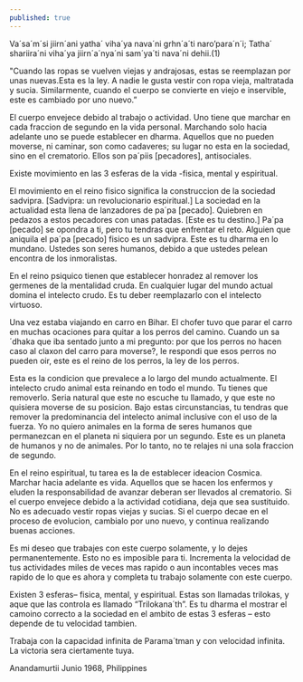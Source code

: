 ```yaml
---
published: true
---
```





Va´sa´m´si jiirn´ani yatha´ viha´ya nava´ni grhn´a´ti naro’para´n´i;
Tatha´ shariira´ni viha´ya jiirn´a´nya´ni sam´ya´ti nava´ni dehii.(1)

"Cuando las ropas se vuelven viejas y andrajosas, estas se reemplazan por unas nuevas.Esta es la ley. A nadie le gusta vestir con ropa vieja, maltratada y sucia. Similarmente, cuando el cuerpo se convierte en viejo e inservible, este es cambiado por uno nuevo.”

El cuerpo envejece debido al trabajo o actividad. Uno tiene que marchar en cada fraccion de segundo en la vida personal. Marchando solo hacia adelante uno se puede establecer en dharma. Aquellos que no pueden moverse, ni caminar, son como cadaveres; su lugar no esta en la sociedad, sino en el crematorio. Ellos son pa´piis [pecadores], antisociales.

Existe movimiento en las 3 esferas de la vida -fisica, mental y espiritual.

El movimiento en el reino fisico significa la construccion de la sociedad sadvipra.
 [Sadvipra: un revolucionario espiritual.] La sociedad en la actualidad esta llena de lanzadores de  pa´pa [pecado]. Quiebren en pedazos a estos pecadores con unas patadas. [Este es tu destino.] Pa´pa [pecado] se opondra a ti, pero tu tendras que enfrentar el reto. Alguien que aniquila el pa´pa [pecado] fisico es un sadvipra. Este es tu dharma en lo mundano. Ustedes son seres humanos, debido a que ustedes pelean encontra de los inmoralistas.

En el reino psiquico tienen que establecer honradez al remover los germenes de la mentalidad cruda. En cualquier lugar del mundo actual domina el intelecto crudo. Es tu deber reemplazarlo con el intelecto virtuoso.

Una vez estaba viajando en carro en Bihar. El chofer tuvo que parar el carro en muchas ocaciones para quitar a los perros del camino. Cuando un sa´dhaka que iba sentado junto a mi pregunto: por que los perros no hacen caso al claxon del carro para moverse?, le respondi que esos perros no pueden oir, este es el reino de los perros, la ley de los perros.

Esta es la condicion que prevalece a lo largo del mundo actualmente. El intelecto crudo animal esta reinando en todo el mundo. Tu tienes que removerlo. Seria natural que este no escuche tu llamado, y que este no quisiera moverse de su posicion. Bajo estas circunstancias, tu tendras que remover la predominancia del intelecto animal inclusive con el uso de la fuerza. Yo no quiero animales en la forma de seres humanos que permanezcan en el planeta ni siquiera por un segundo. Este es un planeta de humanos y no de animales. Por lo tanto, no te relajes ni una sola fraccion de segundo.

En el reino espiritual, tu tarea es la de establecer ideacion Cosmica. Marchar hacia adelante es vida. Aquellos que se hacen los enfermos y eluden la responsabilidad de avanzar deberan ser llevados al crematorio. Si el cuerpo envejece debido a la actividad cotidiana, deja que sea sustituido. No es adecuado vestir ropas viejas y sucias. Si el cuerpo decae en el proceso de evolucion, cambialo por uno nuevo, y continua realizando buenas acciones.

Es mi deseo que trabajes con este cuerpo solamente, y lo dejes permanentemente. Esto no es imposible para ti. Incrementa la velocidad de tus actividades miles de veces mas rapido o aun incontables veces mas rapido de lo que es ahora y completa tu trabajo solamente con este cuerpo.

Existen 3 esferas– fisica, mental, y espiritual. Estas son llamadas trilokas, y aque que las controla es llamado “Trilokana´th”. Es tu dharma el mostrar el camoino correcto a la sociedad en el ambito de estas 3 esferas – esto depende de tu velocidad tambien.

Trabaja con la capacidad infinita de Parama´tman y con velocidad infinita. La victoria sera ciertamente tuya.

Anandamurtii
Junio 1968, Philippines
